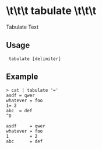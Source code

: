 # \\t\\t\\t tabulate \\t\\t\\t

Tabulate Text

## Usage

     tabulate [delimiter]

## Example

    > cat | tabulate '='
    asdf = qwer
    whatever = foo
    1= 2
    abc  = def
    ^D

    asdf     = qwer
    whatever = foo
    1        = 2
    abc      = def
